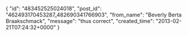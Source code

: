  {
   "id": "483452525024018",
   "post_id": "462493170453287_482690341766903",
   "from_name": "Beverly Berta Braakschmack",
   "message": "thus correct",
   "created_time": "2013-02-21T07:24:32+0000"
 }
